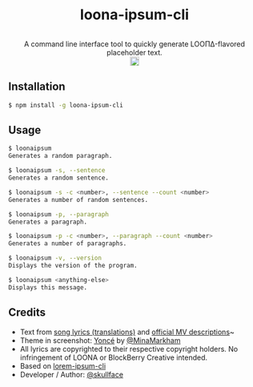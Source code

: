 <h1 align="center">loona-ipsum-cli</h1>
<p align="center"><img  align="center" alt="" src="https://user-images.githubusercontent.com/221550/55293275-e1e2aa80-53c2-11e9-84aa-fa031cc4ab64.gif"></p>
<p align="center">A command line interface tool to quickly generate LOOΠΔ-flavored placeholder text.<br><a href="https://www.npmjs.com/package/loona-ipsum-cli"><img src="https://badge.fury.io/js/loona-ipsum-cli.svg" alt="npm version" align="center" height="18"></a></p>

## Installation

```bash
$ npm install -g loona-ipsum-cli
```

## Usage

```bash
$ loonaipsum
Generates a random paragraph.

$ loonaipsum -s, --sentence
Generates a random sentence.

$ loonaipsum -s -c <number>, --sentence --count <number>
Generates a number of random sentences.

$ loonaipsum -p, --paragraph
Generates a paragraph.

$ loonaipsum -p -c <number>, --paragraph --count <number>   
Generates a number of paragraphs.

$ loonaipsum -v, --version
Displays the version of the program.

$ loonaipsum <anything-else>
Displays this message.
```

## Credits
* Text from [song lyrics (translations)](https://colorcodedlyrics.com/2017/01/loona-loo-idalui-sonyeo-lyrics-index) and [official MV descriptions](https://www.youtube.com/loonatheworld)~
* Theme in screenshot: [Yoncé](https://github.com/minamarkham/yonce/blob/master/prompt.md) by [@MinaMarkham](https://www.github.com/minamarkham)
* All lyrics are copyrighted to their respective copyright holders. No infringement of LOONA or BlockBerry Creative intended.
* Based on [lorem-ipsum-cli](https://github.com/raicem/lorem-ipsum-cli)
* Developer / Author: [@skullface](https://www.github.com/skullface)
